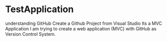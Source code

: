 # TestApplication
understanding GitHub
Create a Github Project from Visual Studio
Its a MVC Application 
I am trying to create a web application (MVC) with GitHub as Version Control System.
